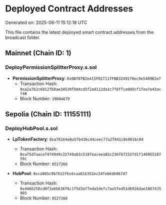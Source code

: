 # Deployed Contract Addresses

Generated on: 2025-06-11 15:12:18 UTC

This file contains the latest deployed smart contract addresses from the broadcast folder.

## Mainnet (Chain ID: 1)

### DeployPermissionSplitterProxy.s.sol

- **PermissionSplitterProxy**: `0x0Bf07B2e415F02711fFBB32491f8ec9e5489B2e7`
  - Transaction Hash: `0xa2a7b2c6812fb8ae34539fb04cd5f2a9112da1c7f6ffce0ddcf1fee7e43acf48`
  - Block Number: `19084679`

## Sepolia (Chain ID: 11155111)

### DeployHubPool.s.sol

- **LpTokenFactory**: `0xa78164e0a5fb436c44ceec77a2f841c8e9016c04`

  - Transaction Hash: `0xa75d7aace7474949c32749a03c5187eaceea82c236f67252fd1f14895510759c`
  - Block Number: `8527266`

- **HubPool**: `0xca965c9b7622f6c6caa01b352ec24feb6db967d7`
  - Transaction Hash: `0x4466250cd0f3a6b638f6c1f5d3af7eda5defc7aa5fed51d6916dae1867435985`
  - Block Number: `8527266`
